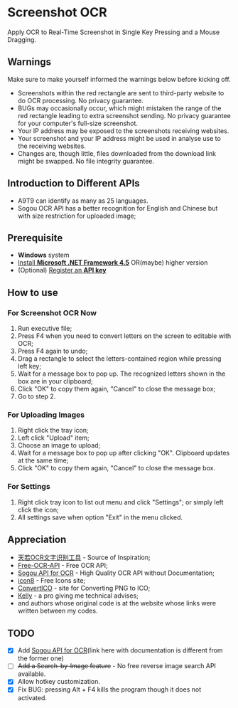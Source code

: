 # Screenshot OCR

Apply OCR to Real-Time Screenshot in Single Key Pressing and a Mouse Dragging.

## Warnings

Make sure to make yourself informed the warnings below before kicking off.

- Screenshots within the red rectangle are sent to third-party website to do OCR processing. No privacy guarantee.
- BUGs may occasionally occur, which might mistaken the range of the red rectangle leading to extra screenshot sending. No privacy guarantee for your computer's full-size screenshot.
- Your IP address may be exposed to the screenshots receiving websites.
- Your screenshot and your IP address might be used in analyse use to the receiving websites.
- Changes are, though little, files downloaded from the download link might be swapped. No file integrity guarantee.

## Introduction to Different APIs

- A9T9 can identify as many as 25 languages.
- Sogou OCR API has a better recognition for English and Chinese but with size restriction for uploaded image;

## Prerequisite

- **Windows** system
- [Install **Microsoft .NET Framework 4.5**](https://www.microsoft.com/en-us/download/details.aspx?id=30653) OR(maybe) higher version
- (Optional) [Register an **API key**](https://us11.list-manage.com/subscribe?u=ce17e59f5b68a2fd3542801fd&id=252aee70a1)

## How to use

### For Screenshot OCR Now

1. Run executive file;
2. Press F4 when you need to convert letters on the screen to editable with OCR;
3. Press F4 again to undo;
4. Drag a rectangle to select the letters-contained region while pressing left key;
5. Wait for a message box to pop up. The recognized letters shown in the box are in your clipboard;
6. Click "OK" to copy them again, "Cancel" to close the message box;
7. Go to step 2.

### For Uploading Images

1. Right click the tray icon;
2. Left click "Upload" item;
3. Choose an image to upload;
4. Wait for a message box to pop up after clicking "OK". Clipboard updates at the same time;
5. Click "OK" to copy them again, "Cancel" to close the message box.

### For Settings

1. Right click tray icon to list out menu and click "Settings"; or simply left click the icon;
2. All settings save when option "Exit" in the menu clicked.

## Appreciation

- [天若OCR文字识别工具](https://www.52pojie.cn/thread-692917-1-1.html) - Source of Inspiration;
- [Free-OCR-API](https://github.com/A9T9/Free-OCR-API-CSharp) - Free OCR API;
- [Sogou API for OCR](http://ocr.shouji.sogou.com/v2/ocr/json) - High Quality OCR API without Documentation;
- [icon8](https://icons8.com/) - Free Icons site;
- [ConvertICO](https://convertico.com/) - site for Converting PNG to ICO;
- [Kelly](https://github.com/guo40020) - a pro giving me technical advises;
- and authors whose original code is at the website whose links were written between my codes.

## TODO

- [X] Add [Sogou API for OCR](http://ai.sogou.com/ai-docs/api/ocr)(link here with documentation is different from the former one)
- [ ] ~~Add a Search-by-Image feature~~ - No free reverse image search API available.
- [X] Allow hotkey customization.
- [X] Fix BUG: pressing Alt + F4 kills the program though it does not activated.
